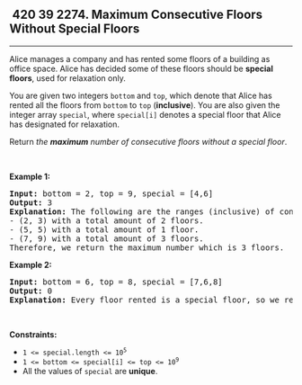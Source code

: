 <h2> 420 39
2274. Maximum Consecutive Floors Without Special Floors</h2><hr><div><p>Alice manages a company and has rented some floors of a building as office space. Alice has decided some of these floors should be <strong>special floors</strong>, used for relaxation only.</p>

<p>You are given two integers <code>bottom</code> and <code>top</code>, which denote that Alice has rented all the floors from <code>bottom</code> to <code>top</code> (<strong>inclusive</strong>). You are also given the integer array <code>special</code>, where <code>special[i]</code> denotes a special floor that Alice has designated for relaxation.</p>

<p>Return <em>the <strong>maximum</strong> number of consecutive floors without a special floor</em>.</p>

<p>&nbsp;</p>
<p><strong class="example">Example 1:</strong></p>

<pre><strong>Input:</strong> bottom = 2, top = 9, special = [4,6]
<strong>Output:</strong> 3
<strong>Explanation:</strong> The following are the ranges (inclusive) of consecutive floors without a special floor:
- (2, 3) with a total amount of 2 floors.
- (5, 5) with a total amount of 1 floor.
- (7, 9) with a total amount of 3 floors.
Therefore, we return the maximum number which is 3 floors.
</pre>

<p><strong class="example">Example 2:</strong></p>

<pre><strong>Input:</strong> bottom = 6, top = 8, special = [7,6,8]
<strong>Output:</strong> 0
<strong>Explanation:</strong> Every floor rented is a special floor, so we return 0.
</pre>

<p>&nbsp;</p>
<p><strong>Constraints:</strong></p>

<ul>
	<li><code>1 &lt;= special.length &lt;= 10<sup>5</sup></code></li>
	<li><code>1 &lt;= bottom &lt;= special[i] &lt;= top &lt;= 10<sup>9</sup></code></li>
	<li>All the values of <code>special</code> are <strong>unique</strong>.</li>
</ul>
</div>